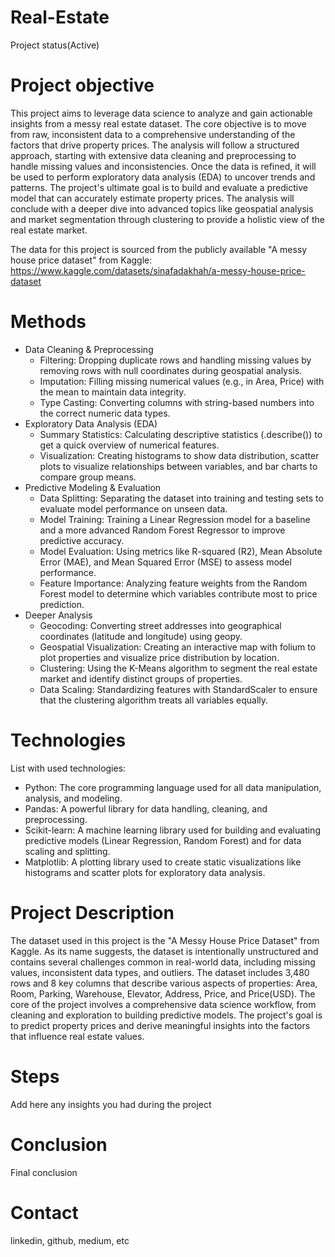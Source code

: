 # Real-Estate
  Project status(Active)

# Project objective
  This project aims to leverage data science to analyze and gain actionable insights from a messy real estate dataset. The core objective is to move from raw, inconsistent data to a comprehensive understanding of the factors that drive property prices. The analysis will follow a structured approach, starting with extensive data cleaning and preprocessing to handle missing values and inconsistencies. Once the data is refined, it will be used to perform exploratory data analysis (EDA) to uncover trends and patterns. The project's ultimate goal is to build and evaluate a predictive model that can accurately estimate property prices. The analysis will conclude with a deeper dive into advanced topics like geospatial analysis and market segmentation through clustering to provide a holistic view of the real estate market.

  The data for this project is sourced from the publicly available "A messy house price dataset" from Kaggle:
  https://www.kaggle.com/datasets/sinafadakhah/a-messy-house-price-dataset

# Methods
  - Data Cleaning & Preprocessing
    - Filtering: Dropping duplicate rows and handling missing values by removing rows with null coordinates during geospatial analysis.
    - Imputation: Filling missing numerical values (e.g., in Area, Price) with the mean to maintain data integrity.
    - Type Casting: Converting columns with string-based numbers into the correct numeric data types.
  - Exploratory Data Analysis (EDA)
    - Summary Statistics: Calculating descriptive statistics (.describe()) to get a quick overview of numerical features.
    - Visualization: Creating histograms to show data distribution, scatter plots to visualize relationships between variables, and bar charts to compare group means.
  - Predictive Modeling & Evaluation
    - Data Splitting: Separating the dataset into training and testing sets to evaluate model performance on unseen data.
    - Model Training: Training a Linear Regression model for a baseline and a more advanced Random Forest Regressor to improve predictive accuracy.
    - Model Evaluation: Using metrics like R-squared (R2), Mean Absolute Error (MAE), and Mean Squared Error (MSE) to assess model performance.
    - Feature Importance: Analyzing feature weights from the Random Forest model to determine which variables contribute most to price prediction.
  - Deeper Analysis
    - Geocoding: Converting street addresses into geographical coordinates (latitude and longitude) using geopy.
    - Geospatial Visualization: Creating an interactive map with folium to plot properties and visualize price distribution by location.
    - Clustering: Using the K-Means algorithm to segment the real estate market and identify distinct groups of properties.
    - Data Scaling: Standardizing features with StandardScaler to ensure that the clustering algorithm treats all variables equally.

# Technologies 
  List with used technologies:
  - Python: The core programming language used for all data manipulation, analysis, and modeling.
  - Pandas: A powerful library for data handling, cleaning, and preprocessing.
  - Scikit-learn: A machine learning library used for building and evaluating predictive models (Linear Regression, Random Forest) and for data scaling and splitting.
  - Matplotlib: A plotting library used to create static visualizations like histograms and scatter plots for exploratory data analysis.

# Project Description
  The dataset used in this project is the "A Messy House Price Dataset" from Kaggle. As its name suggests, the dataset is intentionally unstructured and contains several challenges common in real-world data, including missing values, inconsistent data types, and outliers. The dataset includes 3,480 rows and 8 key columns that describe various aspects of properties: Area, Room, Parking, Warehouse, Elevator, Address, Price, and Price(USD). The core of the project involves a comprehensive data science workflow, from cleaning and exploration to building predictive models. The project's goal is to predict property prices and derive meaningful insights into the factors that influence real estate values.

# Steps
  Add here any insights you had during the project

# Conclusion
  Final conclusion
  
# Contact
  linkedin, github, medium, etc 